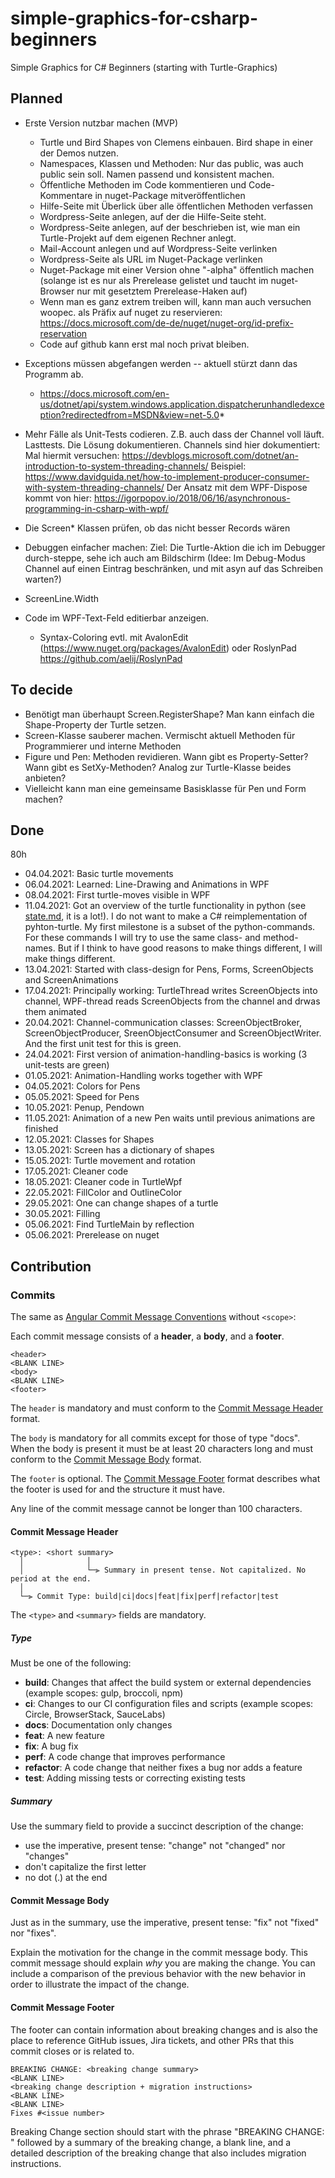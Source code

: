﻿# simple-graphics-for-csharp-beginners
Simple Graphics for C# Beginners (starting with Turtle-Graphics)


## Planned

* Erste Version nutzbar machen (MVP)
  * Turtle und Bird Shapes von Clemens einbauen. Bird shape in einer der Demos nutzen.
  * Namespaces, Klassen und Methoden: Nur das public, was auch public sein soll. Namen passend und konsistent machen.
  * Öffentliche Methoden im Code kommentieren und Code-Kommentare in nuget-Package mitveröffentlichen
  * Hilfe-Seite mit Überlick über alle öffentlichen Methoden verfassen
  * Wordpress-Seite anlegen, auf der die Hilfe-Seite steht.
  * Wordpress-Seite anlegen, auf der beschrieben ist, wie man ein Turtle-Projekt auf dem eigenen Rechner anlegt.
  * Mail-Account anlegen und auf Wordpress-Seite verlinken
  * Wordpress-Seite als URL im Nuget-Package verlinken
  * Nuget-Package mit einer Version ohne "-alpha" öffentlich machen (solange ist es nur als Prerelease gelistet und taucht im nuget-Browser nur mit gesetztem Prerelease-Haken auf)
  * Wenn man es ganz extrem treiben will, kann man auch versuchen woopec. als Präfix auf nuget zu reservieren: https://docs.microsoft.com/de-de/nuget/nuget-org/id-prefix-reservation 
  * Code auf github kann erst mal noch privat bleiben.

* Exceptions müssen abgefangen werden -- aktuell stürzt dann das Programm ab.
  * https://docs.microsoft.com/en-us/dotnet/api/system.windows.application.dispatcherunhandledexception?redirectedfrom=MSDN&view=net-5.0*

* Mehr Fälle als Unit-Tests codieren. Z.B. auch dass der Channel voll läuft. Lasttests.
  Die Lösung dokumentieren. 
  Channels sind hier dokumentiert:
     Mal hiermit versuchen: https://devblogs.microsoft.com/dotnet/an-introduction-to-system-threading-channels/
     Beispiel: https://www.davidguida.net/how-to-implement-producer-consumer-with-system-threading-channels/
  Der Ansatz mit dem WPF-Dispose kommt von hier:
       https://igorpopov.io/2018/06/16/asynchronous-programming-in-csharp-with-wpf/
* Die Screen* Klassen prüfen, ob das nicht besser Records wären
* Debuggen einfacher machen: Ziel: Die Turtle-Aktion die ich im Debugger durch-steppe, sehe ich auch am Bildschirm (Idee: Im Debug-Modus Channel auf einen Eintrag beschränken, und mit asyn auf das Schreiben warten?)
* ScreenLine.Width
* Code im WPF-Text-Feld editierbar anzeigen.
  * Syntax-Coloring evtl. mit AvalonEdit (https://www.nuget.org/packages/AvalonEdit) oder RoslynPad https://github.com/aelij/RoslynPad

## To decide
* Benötigt man überhaupt Screen.RegisterShape? Man kann einfach die Shape-Property der Turtle setzen.
* Screen-Klasse sauberer machen. Vermischt aktuell Methoden für Programmierer und interne Methoden
* Figure und Pen: Methoden revidieren. Wann gibt es Property-Setter? Wann gibt es SetXy-Methoden? Analog zur Turtle-Klasse beides anbieten?
* Vielleicht kann man eine gemeinsame Basisklasse für Pen und Form machen?

## Done

80h 

* 04.04.2021: Basic turtle movements
* 06.04.2021: Learned: Line-Drawing and Animations in WPF
* 08.04.2021: First turtle-moves visible in WPF
* 11.04.2021: Got an overview of the turtle functionality in python 
              (see [state.md](State.md), it is a lot!). 
              I do not want to make a C# reimplementation of pyhton-turtle. My first 
              milestone is a subset of the python-commands. For these commands I will 
              try to use the same class- and method-names. But if I think to have good reasons to
              make things different, I will make things different.
* 13.04.2021: Started with class-design for Pens, Forms, ScreenObjects and ScreenAnimations
* 17.04.2021: Principally working: TurtleThread writes ScreenObjects into channel, WPF-thread reads ScreenObjects from the channel and drwas them animated
* 20.04.2021: Channel-communication classes: ScreenObjectBroker, ScreenObjectProducer, SreenObjectConsumer and ScreenObjectWriter. And the first unit test for this is green.
* 24.04.2021: First version of animation-handling-basics is working (3 unit-tests are green)
* 01.05.2021: Animation-Handling works together with WPF
* 04.05.2021: Colors for Pens
* 05.05.2021: Speed for Pens
* 10.05.2021: Penup, Pendown
* 11.05.2021: Animation of a new Pen waits until previous animations are finished
* 12.05.2021: Classes for Shapes
* 13.05.2021: Screen has a dictionary of shapes
* 15.05.2021: Turtle movement and rotation
* 17.05.2021: Cleaner code
* 18.05.2021: Cleaner code in TurtleWpf
* 22.05.2021: FillColor and OutlineColor
* 29.05.2021: One can change shapes of a turtle
* 30.05.2021: Filling
* 05.06.2021: Find TurtleMain by reflection
* 05.06.2021: Prerelease on nuget

 



## Contribution

### Commits

The same as [Angular Commit Message Conventions](https://github.com/angular/angular/blob/master/CONTRIBUTING.md#-commit-message-format)
without `<scope>`:

Each commit message consists of a **header**, a **body**, and a **footer**.


```
<header>
<BLANK LINE>
<body>
<BLANK LINE>
<footer>
```

The `header` is mandatory and must conform to the [Commit Message Header](#commit-header) format.

The `body` is mandatory for all commits except for those of type "docs".
When the body is present it must be at least 20 characters long and must conform to the [Commit Message Body](#commit-body) format.

The `footer` is optional. The [Commit Message Footer](#commit-footer) format describes what the footer is used for and the structure it must have.

Any line of the commit message cannot be longer than 100 characters.


#### <a name="commit-header"></a>Commit Message Header

```
<type>: <short summary>
  │              │
  │              └─⫸ Summary in present tense. Not capitalized. No period at the end.
  │
  └─⫸ Commit Type: build|ci|docs|feat|fix|perf|refactor|test
```

The `<type>` and `<summary>` fields are mandatory.

##### Type

Must be one of the following:

* **build**: Changes that affect the build system or external dependencies (example scopes: gulp, broccoli, npm)
* **ci**: Changes to our CI configuration files and scripts (example scopes: Circle, BrowserStack, SauceLabs)
* **docs**: Documentation only changes
* **feat**: A new feature
* **fix**: A bug fix
* **perf**: A code change that improves performance
* **refactor**: A code change that neither fixes a bug nor adds a feature
* **test**: Adding missing tests or correcting existing tests

##### Summary

Use the summary field to provide a succinct description of the change:

* use the imperative, present tense: "change" not "changed" nor "changes"
* don't capitalize the first letter
* no dot (.) at the end


#### <a name="commit-body"></a>Commit Message Body

Just as in the summary, use the imperative, present tense: "fix" not "fixed" nor "fixes".

Explain the motivation for the change in the commit message body. This commit message should explain _why_ you are making the change.
You can include a comparison of the previous behavior with the new behavior in order to illustrate the impact of the change.


#### <a name="commit-footer"></a>Commit Message Footer

The footer can contain information about breaking changes and is also the place to reference GitHub issues, Jira tickets, and other PRs that this commit closes or is related to.

```
BREAKING CHANGE: <breaking change summary>
<BLANK LINE>
<breaking change description + migration instructions>
<BLANK LINE>
<BLANK LINE>
Fixes #<issue number>
```

Breaking Change section should start with the phrase "BREAKING CHANGE: " followed by a summary of the breaking change, a blank line, and a detailed description of the breaking change that also includes migration instructions.

